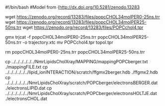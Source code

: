 #!/bin/bash
#Model from {http://dx.doi.org/10.5281/zenodo.13283

wget https://zenodo.org/record/13283/files/popcCHOL34molPER0-25ns.trr
wget https://zenodo.org/record/13283/files/popcCHOL34molPER25-50ns.trr
wget https://zenodo.org/record/13283/files/POPCchol4.tpr

gmx trjcat -f popcCHOL34molPER0-25ns.trr popcCHOL34molPER25-50ns.trr -o trajectory.xtc
mv POPCchol4.tpr topol.tpr

rm popcCHOL34molPER0-25ns.trr popcCHOL34molPER25-50ns.trr


cp ../../../../../../NmrLipidsCholXray/MAPPING/mappingPOPCberger.txt ./mappingFILE.txt
cp ../../../../../../lipid_ionINTERACTION/scratch/ffgmx2berger.hdb ./ffgmx2.hdb
cp ../../../../../../NmrLipidsCholXray/scratch/POPCberger/electronsBERGER.dat ./electronsLIPID.dat
cp ../../../../../../NmrLipidsCholXray/scratch/POPCberger/electronsHOLTJE.dat ./electronsCHOL.dat 

